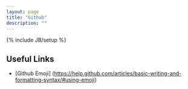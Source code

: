 ```yaml
---
layout: page
title: "Github"
description: ""
---
```

{% include JB/setup %}


## Useful Links

* [Github Emoji] (https://help.github.com/articles/basic-writing-and-formatting-syntax/#using-emoji)